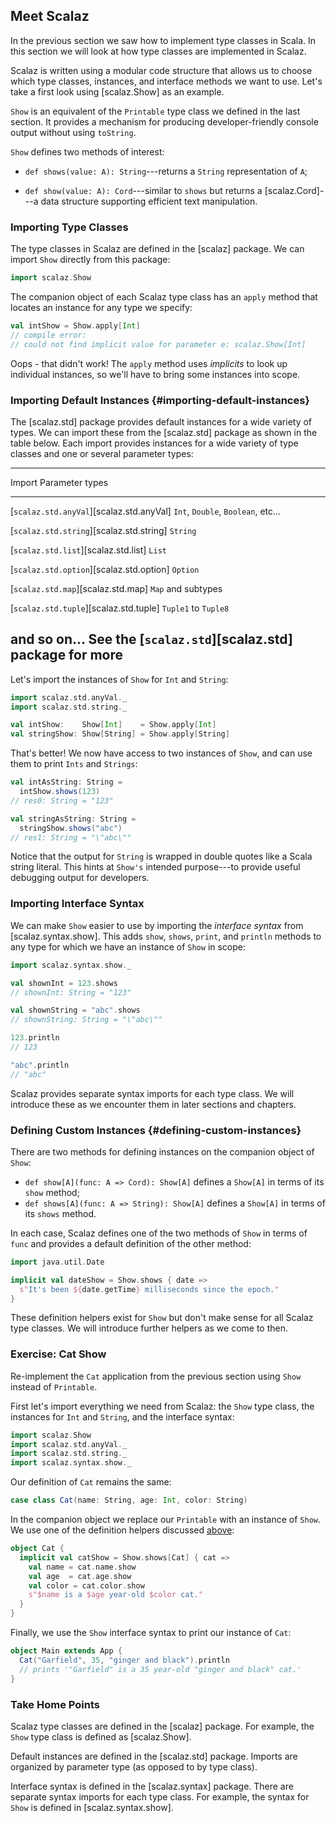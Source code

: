 ## Meet Scalaz

In the previous section we saw how to implement type classes in Scala. In this section we will look at how type classes are implemented in Scalaz.

Scalaz is written using a modular code structure that allows us to choose which type classes, instances, and interface methods we want to use. Let's take a first look using [scalaz.Show] as an example.

`Show` is an equivalent of the `Printable` type class we defined in the last section. It provides a mechanism for producing developer-friendly console output without using `toString`.

`Show` defines two methods of interest:

 - `def shows(value: A): String`---returns a `String` representation of `A`;

 - `def show(value: A): Cord`---similar to `shows` but returns a [scalaz.Cord]---a data structure supporting efficient text manipulation.

### Importing Type Classes

The type classes in Scalaz are defined in the [scalaz] package. We can import `Show` directly from this package:

~~~ scala
import scalaz.Show
~~~

The companion object of each Scalaz type class has an `apply` method that locates an instance for any type we specify:

~~~ scala
val intShow = Show.apply[Int]
// compile error:
// could not find implicit value for parameter e: scalaz.Show[Int]
~~~

Oops - that didn't work! The `apply` method uses *implicits* to look up individual instances, so we'll have to bring some instances into scope.

### Importing Default Instances {#importing-default-instances}

The [scalaz.std] package provides default instances for a wide variety of types. We can import these from the [scalaz.std] package as shown in the table below. Each import provides instances for a wide variety of type classes and one or several parameter types:

------------------------------------------------------------------------------
Import                                   Parameter types
---------------------------------------- -------------------------------------
[`scalaz.std.anyVal`][scalaz.std.anyVal] `Int`, `Double`, `Boolean`, etc...

[`scalaz.std.string`][scalaz.std.string] `String`

[`scalaz.std.list`][scalaz.std.list]     `List`

[`scalaz.std.option`][scalaz.std.option] `Option`

[`scalaz.std.map`][scalaz.std.map]       `Map` and subtypes

[`scalaz.std.tuple`][scalaz.std.tuple]   `Tuple1` to `Tuple8`

and so on...                             See the [`scalaz.std`][scalaz.std]
                                         package for more
------------------------------------------------------------------------------

Let's import the instances of `Show` for `Int` and `String`:

~~~ scala
import scalaz.std.anyVal._
import scalaz.std.string._

val intShow:    Show[Int]    = Show.apply[Int]
val stringShow: Show[String] = Show.apply[String]
~~~

That's better! We now have access to two instances of `Show`, and can use them to print `Ints` and `Strings`:

~~~ scala
val intAsString: String =
  intShow.shows(123)
// res0: String = "123"

val stringAsString: String =
  stringShow.shows("abc")
// res1: String = "\"abc\""
~~~

Notice that the output for `String` is wrapped in double quotes like a Scala string literal. This hints at `Show's` intended purpose---to provide useful debugging output for developers.

### Importing Interface Syntax

We can make `Show` easier to use by importing the *interface syntax* from [scalaz.syntax.show]. This adds `show`, `shows`, `print`, and `println` methods to any type for which we have an instance of `Show` in scope:

~~~ scala
import scalaz.syntax.show._

val shownInt = 123.shows
// shownInt: String = "123"

val shownString = "abc".shows
// shownString: String = "\"abc\""

123.println
// 123

"abc".println
// "abc"
~~~

Scalaz provides separate syntax imports for each type class. We will introduce these as we encounter them in later sections and chapters.

### Defining Custom Instances {#defining-custom-instances}

There are two methods for defining instances on the companion object of `Show`:

 - `def show[A](func: A => Cord): Show[A]` defines a `Show[A]` in terms of its `show` method;
 - `def shows[A](func: A => String): Show[A]` defines a `Show[A]` in terms of its `shows` method.

In each case, Scalaz defines one of the two methods of `Show` in terms of `func` and provides a default definition of the other method:

~~~ scala
import java.util.Date

implicit val dateShow = Show.shows { date =>
  s"It's been ${date.getTime} milliseconds since the epoch."
}
~~~

These definition helpers exist for `Show` but don't make sense for all Scalaz type classes. We will introduce further helpers as we come to then.

### Exercise: Cat Show

Re-implement the `Cat` application from the previous section using `Show` instead of `Printable`.

<div class="solution">

First let's import everything we need from Scalaz: the `Show` type class, the instances for `Int` and `String`, and the interface syntax:

~~~ scala
import scalaz.Show
import scalaz.std.anyVal._
import scalaz.std.string._
import scalaz.syntax.show._
~~~

Our definition of `Cat` remains the same:

~~~ scala
case class Cat(name: String, age: Int, color: String)
~~~

In the companion object we replace our `Printable` with an instance of `Show`. We use one of the definition helpers discussed [above](#defining-custom-instances):

~~~ scala
object Cat {
  implicit val catShow = Show.shows[Cat] { cat =>
    val name = cat.name.show
    val age  = cat.age.show
    val color = cat.color.show
    s"$name is a $age year-old $color cat."
  }
}
~~~

Finally, we use the `Show` interface syntax to print our instance of `Cat`:

~~~ scala
object Main extends App {
  Cat("Garfield", 35, "ginger and black").println
  // prints '"Garfield" is a 35 year-old "ginger and black" cat.'
}
~~~
</div>

### Take Home Points

Scalaz type classes are defined in the [scalaz] package. For example, the `Show` type class is defined as [scalaz.Show].

Default instances are defined in the [scalaz.std] package. Imports are organized by parameter type (as opposed to by type class).

Interface syntax is defined in the [scalaz.syntax] package. There are separate syntax imports for each type class. For example, the syntax for `Show` is defined in [scalaz.syntax.show].
